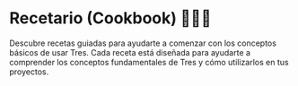 # Recetario (Cookbook) 🍳🧑‍🍳

Descubre recetas guiadas para ayudarte a comenzar con los conceptos básicos de usar Tres. Cada receta está diseñada para ayudarte a comprender los conceptos fundamentales de Tres y cómo utilizarlos en tus proyectos.

<Cookbook />
